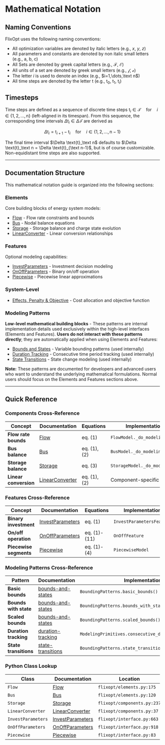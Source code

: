 
# Mathematical Notation

## Naming Conventions

FlixOpt uses the following naming conventions:

- All optimization variables are denoted by italic letters (e.g., $x$, $y$, $z$)
- All parameters and constants are denoted by non italic small letters (e.g., $\text{a}$, $\text{b}$, $\text{c}$)
- All Sets are denoted by greek capital letters (e.g., $\mathcal{F}$, $\mathcal{E}$)
- All units of a set are denoted by greek small letters (e.g., $\mathcal{f}$, $\mathcal{e}$)
- The letter $i$ is used to denote an index (e.g., $i=1,\dots,\text n$)
- All time steps are denoted by the letter $\text{t}$ (e.g., $\text{t}_0$, $\text{t}_1$, $\text{t}_i$)

## Timesteps
Time steps are defined as a sequence of discrete time steps $\text{t}_i \in \mathcal{T} \quad \text{for} \quad i \in \{1, 2, \dots, \text{n}\}$ (left-aligned in its timespan).
From this sequence, the corresponding time intervals $\Delta \text{t}_i \in \Delta \mathcal{T}$ are derived as

$$\Delta \text{t}_i = \text{t}_{i+1} - \text{t}_i \quad \text{for} \quad i \in \{1, 2, \dots, \text{n}-1\}$$

The final time interval $\Delta \text{t}_\text n$ defaults to $\Delta \text{t}_\text n = \Delta \text{t}_{\text n-1}$, but is of course customizable.
Non-equidistant time steps are also supported.

---

## Documentation Structure

This mathematical notation guide is organized into the following sections:

### Elements
Core building blocks of energy system models:
- [Flow](elements/Flow.md) - Flow rate constraints and bounds
- [Bus](elements/Bus.md) - Nodal balance equations
- [Storage](elements/Storage.md) - Storage balance and charge state evolution
- [LinearConverter](elements/LinearConverter.md) - Linear conversion relationships

### Features
Optional modeling capabilities:
- [InvestParameters](features/InvestParameters.md) - Investment decision modeling
- [OnOffParameters](features/OnOffParameters.md) - Binary on/off operation
- [Piecewise](features/Piecewise.md) - Piecewise linear approximations

### System-Level
- [Effects, Penalty & Objective](effects-penalty-objective.md) - Cost allocation and objective function

### Modeling Patterns
**Low-level mathematical building blocks** - These patterns are internal implementation details used exclusively within the high-level interfaces (Elements and Features). **Users do not interact with these patterns directly**; they are automatically applied when using Elements and Features:

- [Bounds and States](modeling-patterns/bounds-and-states.md) - Variable bounding patterns (used internally)
- [Duration Tracking](modeling-patterns/duration-tracking.md) - Consecutive time period tracking (used internally)
- [State Transitions](modeling-patterns/state-transitions.md) - State change modeling (used internally)

**Note:** These patterns are documented for developers and advanced users who want to understand the underlying mathematical formulations. Normal users should focus on the Elements and Features sections above.

---

## Quick Reference

### Components Cross-Reference

| Concept | Documentation | Equations | Implementation | Location |
|---------|---------------|-----------|----------------|----------|
| **Flow rate bounds** | [Flow](elements/Flow.md) | eq. (1) | `FlowModel._do_modeling()` | `elements.py:350+` |
| **Bus balance** | [Bus](elements/Bus.md) | eq. (1), (2) | `BusModel._do_modeling()` | `elements.py:751` |
| **Storage balance** | [Storage](elements/Storage.md) | eq. (3) | `StorageModel._do_modeling()` | `components.py:838-842` |
| **Linear conversion** | [LinearConverter](elements/LinearConverter.md) | eq. (1), (2) | Component-specific | `components.py:37+` |

### Features Cross-Reference

| Concept | Documentation | Equations | Implementation |
|---------|---------------|-----------|----------------|
| **Binary investment** | [InvestParameters](features/InvestParameters.md) | eq. (1) | `InvestParametersFeature` |
| **On/off operation** | [OnOffParameters](features/OnOffParameters.md) | eq. (1)-(11) | `OnOffFeature` |
| **Piecewise segments** | [Piecewise](features/Piecewise.md) | eq. (1)-(4) | `PiecewiseModel` |

### Modeling Patterns Cross-Reference

| Pattern | Documentation | Implementation |
|---------|---------------|----------------|
| **Basic bounds** | [bounds-and-states](modeling-patterns/bounds-and-states.md#basic-bounds) | `BoundingPatterns.basic_bounds()` |
| **Bounds with state** | [bounds-and-states](modeling-patterns/bounds-and-states.md#bounds-with-state) | `BoundingPatterns.bounds_with_state()` |
| **Scaled bounds** | [bounds-and-states](modeling-patterns/bounds-and-states.md#scaled-bounds) | `BoundingPatterns.scaled_bounds()` |
| **Duration tracking** | [duration-tracking](modeling-patterns/duration-tracking.md) | `ModelingPrimitives.consecutive_duration_tracking()` |
| **State transitions** | [state-transitions](modeling-patterns/state-transitions.md) | `BoundingPatterns.state_transition_bounds()` |

### Python Class Lookup

| Class | Documentation | Location |
|-------|---------------|----------|
| `Flow` | [Flow](elements/Flow.md) | `flixopt/elements.py:175` |
| `Bus` | [Bus](elements/Bus.md) | `flixopt/elements.py:120` |
| `Storage` | [Storage](elements/Storage.md) | `flixopt/components.py:237` |
| `LinearConverter` | [LinearConverter](elements/LinearConverter.md) | `flixopt/components.py:37` |
| `InvestParameters` | [InvestParameters](features/InvestParameters.md) | `flixopt/interface.py:663` |
| `OnOffParameters` | [OnOffParameters](features/OnOffParameters.md) | `flixopt/interface.py:918` |
| `Piecewise` | [Piecewise](features/Piecewise.md) | `flixopt/interface.py:83` |
